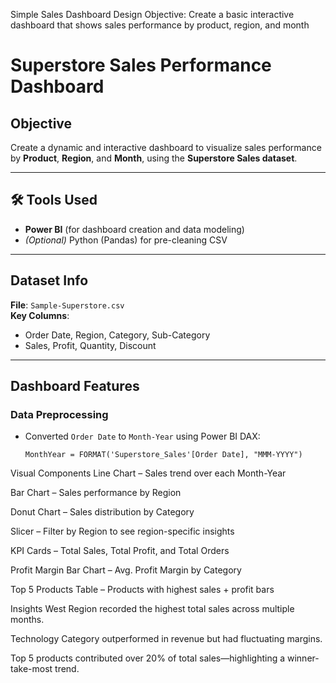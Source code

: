 
Simple Sales Dashboard Design 
Objective: Create a basic interactive dashboard that shows sales performance by product, region, and month
# Superstore Sales Performance Dashboard

## Objective
Create a dynamic and interactive dashboard to visualize sales performance by **Product**, **Region**, and **Month**, using the **Superstore Sales dataset**.

---

## 🛠️ Tools Used
- **Power BI** (for dashboard creation and data modeling)
- *(Optional)* Python (Pandas) for pre-cleaning CSV

---

## Dataset Info
**File**: `Sample-Superstore.csv`  
**Key Columns**:
- Order Date, Region, Category, Sub-Category
- Sales, Profit, Quantity, Discount

---

##  Dashboard Features

### Data Preprocessing
- Converted `Order Date` to `Month-Year` using Power BI DAX:
  ```DAX
  MonthYear = FORMAT('Superstore_Sales'[Order Date], "MMM-YYYY")

Visual Components
Line Chart – Sales trend over each Month-Year


Bar Chart – Sales performance by Region


Donut Chart – Sales distribution by Category


Slicer – Filter by Region to see region-specific insights


KPI Cards – Total Sales, Total Profit, and Total Orders


Profit Margin Bar Chart – Avg. Profit Margin by Category


Top 5 Products Table – Products with highest sales + profit bars



 Insights
West Region recorded the highest total sales across multiple months.


Technology Category outperformed in revenue but had fluctuating margins.


Top 5 products contributed over 20% of total sales—highlighting a winner-take-most trend.
